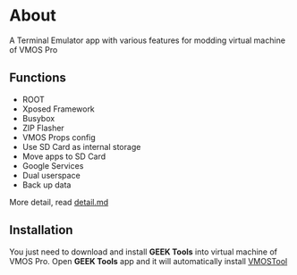 # About
A Terminal Emulator app with various features for modding virtual machine of VMOS Pro

## Functions
- ROOT
- Xposed Framework
- Busybox
- ZIP Flasher
- VMOS Props config
- Use SD Card as internal storage
- Move apps to SD Card
- Google Services
- Dual userspace
- Back up data

More detail, read [detail.md](https://github.com/HuskyDG/VMOSPro_RootXposed_Terminal/blob/main/detail.md)

## Installation

You just need to download and install **GEEK Tools** into virtual machine of VMOS Pro.
Open **GEEK Tools** app and it will automatically install [VMOSTool](https://github.com/HuskyDG/VMOSPro_RootXposed_Terminal)

